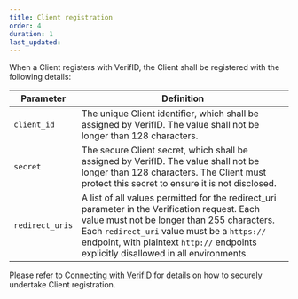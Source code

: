 ```yaml
---
title: Client registration
order: 4
duration: 1
last_updated:
---
```


When a Client registers with VerifID, the Client shall be registered with the following details:

<table class="table">
  <thead>
    <tr>
      <th style="width:20%">Parameter</th>
      <th>Definition</th>
    </tr>
  </thead>
  <tbody>
    <tr>
      <td><code>client_id</code></td>
      <td>The unique Client identifier, which shall be assigned by VerifID. The value shall not be longer than 128 characters.</td>
    </tr>
    <tr>
      <td><code>secret</code></td>
      <td>The secure Client secret, which shall be assigned by VerifID. The value shall not be longer than 128 characters. The Client must protect this secret to ensure it is not disclosed.</td>
    </tr>
    <tr>
      <td><code>redirect_uris</code></td>
      <td>A list of all values permitted for the redirect_uri parameter in the Verification request. Each value must 
not be longer than 255 characters. Each <code>redirect_uri</code> value must be a <code>https://</code> endpoint, 
with plaintext <code>http://</code> endpoints explicitly disallowed in all environments.</td>
    </tr>
  </tbody>
</table>

Please refer to [Connecting with VerifID](/connect-with-verifid/02-connect-verifid-service) for details on how to securely undertake Client registration.

